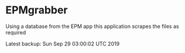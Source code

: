 # EPMgrabber
Using a database from the EPM app this application scrapes the files as required


Latest backup: Sun Sep 29 03:00:02 UTC 2019
